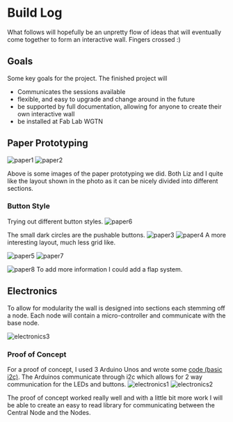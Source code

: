 # Build Log

What follows will hopefully be an unpretty flow of ideas that will eventually come together to form an interactive wall. Fingers crossed :)

## Goals

Some key goals for the project.
The finished project will
  * Communicates the sessions available
  * flexible, and easy to upgrade and change around in the future
  * be supported by full documentation, allowing for anyone to create their own interactive wall
  * be installed at Fab Lab WGTN

## Paper Prototyping

![paper1](assets/paper1.jpg)
![paper2](assets/paper2.jpg)

Above is some images of the paper prototyping we did.
Both Liz and I quite like the layout shown in the photo as it can be nicely divided into different sections.

### Button Style

Trying out different button styles.
![paper6](assets/paper6.jpg)

The small dark circles are the pushable buttons.
![paper3](assets/paper3.jpg)
![paper4](assets/paper4.jpg)
A more interesting layout, much less grid like.

![paper5](assets/paper5.jpg)
![paper7](assets/paper7.jpg)

![paper8](assets/paper8.jpg)
To add more information I could add a flap system.



## Electronics
To allow for modularity the wall is designed into sections each stemming off a node. Each node will contain a micro-controller and communicate with the base node.

![electronics3](assets/electronics3.jpg)
### Proof of Concept
For a proof of concept, I used 3 Arduino Unos and wrote some [code (basic i2c)](https://github.com/harryiliffe/interactive-wall/tree/master/code/testing/basic%20i2c).
The Arduinos communicate through i2c which allows for 2 way communication for the LEDs and buttons.
![electronics1](assets/electronics1.jpg)
![electronics2](assets/electronics2.jpg)

The proof of concept worked really well and with a little bit more work I will be able to create an easy to read library for communicating between the Central Node and the Nodes.
